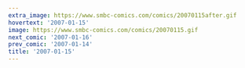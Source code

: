 ```yaml
---
extra_image: https://www.smbc-comics.com/comics/20070115after.gif
hovertext: '2007-01-15'
image: https://www.smbc-comics.com/comics/20070115.gif
next_comic: '2007-01-16'
prev_comic: '2007-01-14'
title: '2007-01-15'
---
```


